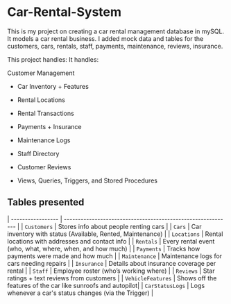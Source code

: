 # Car-Rental-System
This is my project on creating a car rental management database in mySQL. It models a car rental business. I added mock data and tables for the customers, cars, rentals, staff, payments, maintenance, reviews, insurance.

This project handles:
It handles:

Customer Management

- Car Inventory + Features

- Rental Locations

- Rental Transactions

- Payments + Insurance

- Maintenance Logs

- Staff Directory

- Customer Reviews

- Views, Queries, Triggers, and Stored Procedures

## Tables presented
| ----------------- | ------------------------------------------------------------ |
| `Customers`       | Stores info about people renting cars                        |
| `Cars`            | Car inventory with status (Available, Rented, Maintenance)   |
| `Locations`       | Rental locations with addresses and contact info             |
| `Rentals`         | Every rental event (who, what, where, when, and how much)    |
| `Payments`        | Tracks how payments were made and how much                   |
| `Maintenance`     | Maintenance logs for cars needing repairs                    |
| `Insurance`       | Details about insurance coverage per rental                  |
| `Staff`           | Employee roster (who’s working where)                        |
| `Reviews`         | Star ratings + text reviews from customers                   |
| `VehicleFeatures` | Shows off the features of the car like sunroofs and autopilot|
| `CarStatusLogs`   | Logs whenever a car's status changes (via the Trigger)       |
